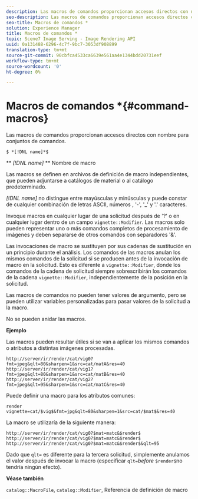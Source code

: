 ```yaml
---
description: Las macros de comandos proporcionan accesos directos con nombre para conjuntos de comandos.
seo-description: Las macros de comandos proporcionan accesos directos con nombre para conjuntos de comandos.
seo-title: Macros de comandos *
solution: Experience Manager
title: Macros de comandos *
topic: Scene7 Image Serving - Image Rendering API
uuid: 0a131488-6296-4c7f-9bc7-3053df908899
translation-type: tm+mt
source-git-commit: 90cbfca4533ca6639e561aa4e1344bdd20731eef
workflow-type: tm+mt
source-wordcount: '0'
ht-degree: 0%

---
```



# Macros de comandos *{#command-macros}

Las macros de comandos proporcionan accesos directos con nombre para conjuntos de comandos.

`$ *[!DNL name]*$`

** *[!DNL name]* ** Nombre de macro

Las macros se definen en archivos de definición de macro independientes, que pueden adjuntarse a catálogos de material o al catálogo predeterminado.

*[!DNL name]* no distingue entre mayúsculas y minúsculas y puede constar de cualquier combinación de letras ASCII, números , &#39;-&#39;, &#39;_&#39; y &#39;.&#39; caracteres.

Invoque macros en cualquier lugar de una solicitud después de &#39;?&#39; o en cualquier lugar dentro de un campo `vignette::Modifier`. Las macros solo pueden representar uno o más comandos completos de procesamiento de imágenes y deben separarse de otros comandos con separadores &#39;&amp;&#39;.

Las invocaciones de macro se sustituyen por sus cadenas de sustitución en un principio durante el análisis. Los comandos de las macros anulan los mismos comandos de la solicitud si se producen antes de la invocación de macro en la solicitud. Esto es diferente a `vignette::Modifier`, donde los comandos de la cadena de solicitud siempre sobrescribirán los comandos de la cadena `vignette::Modifier`, independientemente de la posición en la solicitud.

Las macros de comandos no pueden tener valores de argumento, pero se pueden utilizar variables personalizadas para pasar valores de la solicitud a la macro.

No se pueden anidar las macros.

**Ejemplo**

Las macros pueden resultar útiles si se van a aplicar los mismos comandos o atributos a distintas imágenes procesadas.

`http://server/ir/render/cat/vig0?fmt=jpeg&qlt=80&sharpen=1&src=cat/matA&res=40 http://server/ir/render/cat/vig1?fmt=jpeg&qlt=80&sharpen=1&src=cat/matB&res=40 http://server/ir/render/cat/vig2?fmt=jpeg&qlt=95&sharpen=1&src=cat/matC&res=40`

Puede definir una macro para los atributos comunes:

`render vignette=cat/$vig$&fmt=jpg&qlt=80&sharpen=1&src=cat/$mat$&res=40`

La macro se utilizaría de la siguiente manera:

`http://server/ir/render/cat/vig0?$mat=matc&$render$ http://server/ir/render/cat/vig0?$mat=matc&$render$ http://server/ir/render/cat/vig0?$mat=matc&$render$&qlt=95`

Dado que `qlt=` es diferente para la tercera solicitud, simplemente anulamos el valor después de invocar la macro (especificar `qlt=`*before* `$render$`no tendría ningún efecto).

**Véase también**

`catalog::MacroFile`,  `catalog::Modifier`, Referencia de definición de macro

<!--<a id="section_297B7FCB285F4891AA76DF8393089931"></a>-->

